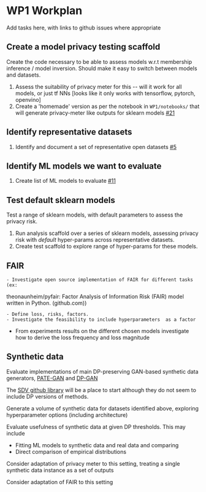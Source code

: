 # WP1 Workplan

Add tasks here, with links to github issues where appropriate

## Create a model privacy testing scaffold

Create the code necessary to be able to assess models w.r.t membership inference / model inversion. Should make it easy to switch between models and datasets.

1. Assess the suitability of privacy meter for this -- will it work for all models, or just tf NNs [looks like it only works with tensorflow, pytorch, openvino]
1. Create a 'homemade' version as per the notebook in `WP1/notebooks/` that will generate privacy-meter like outputs for sklearn models [#21](https://github.com/jim-smith/GRAIMatter/issues/21)

## Identify representative datasets

1. Identify and document a set of representative open datasets [#5](https://github.com/jim-smith/GRAIMatter/issues/5)

## Identify ML models we want to evaluate

1. Create list of ML models to evaluate [#11](https://github.com/jim-smith/GRAIMatter/issues/11)

## Test default sklearn models

Test a range of sklearn models, with default parameters to assess the privacy risk.

1. Run analysis scaffold over a series of sklearn models, assessing privacy risk with _default_ hyper-params across representative datasets.
1. Create test scaffold to explore range of hyper-params for these models.

## FAIR


	- Investigate open source implementation of FAIR for different tasks (ex:
theonaunheim/pyfair: Factor Analysis of Information Risk (FAIR) model written in Python. (github.com))

	- Define loss, risks, factors.
	- Investigate the feasibility to include hyperparameters  as a factor
  - From experiments  results on the different chosen models investigate how to derive the loss frequency and loss magnitude


## Synthetic data

Evaluate implementations of main DP-preserving GAN-based synthetic data generators, [PATE-GAN](https://openreview.net/pdf?id=S1zk9iRqF7) and [DP-GAN](https://arxiv.org/pdf/1802.06739.pdf?utm_source=share&utm_medium=ios_app&utm_name=iossmf)

The [SDV github library](https://github.com/sdv-dev/SDV) will be a place to start although they do not seem to include DP versions of methods.

Generate a volume of synthetic data for datasets identified above, exploring hyperparameter options (including architecture)

Evaluate usefulness of synthetic data at given DP thresholds. This may include

  - Fitting ML models to synthetic data and real data and comparing
  - Direct comparison of empirical distributions

Consider adaptation of privacy meter to this setting, treating a single synthetic data instance as a set of outputs

Consider adaptation of FAIR to this setting
